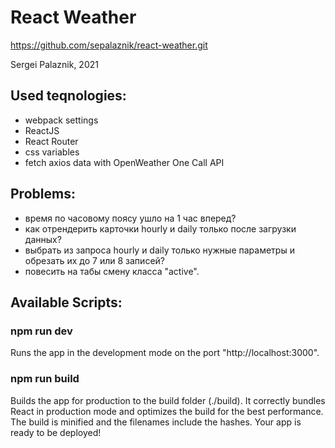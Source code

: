 # React Weather

https://github.com/sepalaznik/react-weather.git

Sergei Palaznik, 2021

## Used teqnologies:
- webpack settings
- ReactJS
- React Router
- css variables
- fetch axios data with OpenWeather One Call API

## Problems:
- время по часовому поясу ушло на 1 час вперед?
- как отрендерить карточки hourly и daily только после загрузки данных?
- выбрать из запроса hourly и daily только нужные параметры и обрезать их до 7 или 8 записей?
- повесить на табы смену класса "active".

## Available Scripts:

### npm run dev
Runs the app in the development mode on the port "http://localhost:3000".

### npm run build
Builds the app for production to the build folder (./build).
It correctly bundles React in production mode and optimizes the build for the best performance.
The build is minified and the filenames include the hashes. Your app is ready to be deployed!
